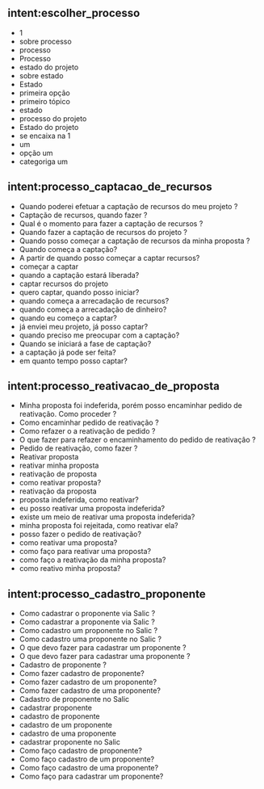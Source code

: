 ## intent:escolher_processo
- 1
- sobre processo
- processo
- Processo
- estado do projeto
- sobre estado
- Estado
- primeira opção
- primeiro tópico
- estado
- processo do projeto
- Estado do projeto
- se encaixa na 1
- um
- opção um
- categoriga um

## intent:processo_captacao_de_recursos
- Quando poderei efetuar a captação de recursos do meu projeto ?
- Captação de recursos, quando fazer ?
- Qual é o momento para fazer a captação de recursos ?
- Quando fazer a captação de recursos do projeto ?
- Quando posso começar a captação de recursos da minha proposta ?
- Quando começa a captação?
- A partir de quando posso começar a captar recursos?
- começar a captar
- quando a captação estará liberada?
- captar recursos do projeto
- quero captar, quando posso iniciar?
- quando começa a arrecadação de recursos?
- quando começa a arrecadação de dinheiro?
- quando eu começo a captar?
- já enviei meu projeto, já posso captar?
- quando preciso me preocupar com a captação?
- Quando se iniciará a fase de captação?
- a captação já pode ser feita?
- em quanto tempo posso captar?

## intent:processo_reativacao_de_proposta
- Minha proposta foi indeferida, porém posso encaminhar pedido de reativação. Como proceder ?
- Como encaminhar pedido de reativação ?
- Como refazer o a reativação de pedido ?
- O que fazer para refazer o encaminhamento do pedido de reativação ?
- Pedido de reativação, como fazer ?
- Reativar proposta
- reativar minha proposta
- reativação de proposta
- como reativar proposta?
- reativação da proposta
- proposta indeferida, como reativar?
- eu posso reativar uma proposta indeferida?
- existe um meio de reativar uma proposta indeferida?
- minha proposta foi rejeitada, como reativar ela?
- posso fazer o pedido de reativação?
- como reativar uma proposta?
- como faço para reativar uma proposta?
- como faço a reativação da minha proposta?
- como reativo minha proposta?

## intent:processo_cadastro_proponente
- Como cadastrar o proponente via Salic ?
- Como cadastrar a proponente via Salic ?
- Como cadastro um proponente no Salic ?
- Como cadastro uma proponente no Salic ?
- O que devo fazer para cadastrar um proponente ?
- O que devo fazer para cadastrar uma proponente ?
- Cadastro de proponente ?
- Como fazer cadastro de proponente?
- Como fazer cadastro de um proponente?
- Como fazer cadastro de uma proponente?
- Cadastro de proponente no Salic
- cadastrar proponente
- cadastro de proponente
- cadastro de um proponente
- cadastro de uma proponente
- cadastrar proponente no Salic
- Como faço cadastro de proponente?
- Como faço cadastro de um proponente?
- Como faço cadastro de uma proponente?
- Como faço para cadastrar um proponente?

